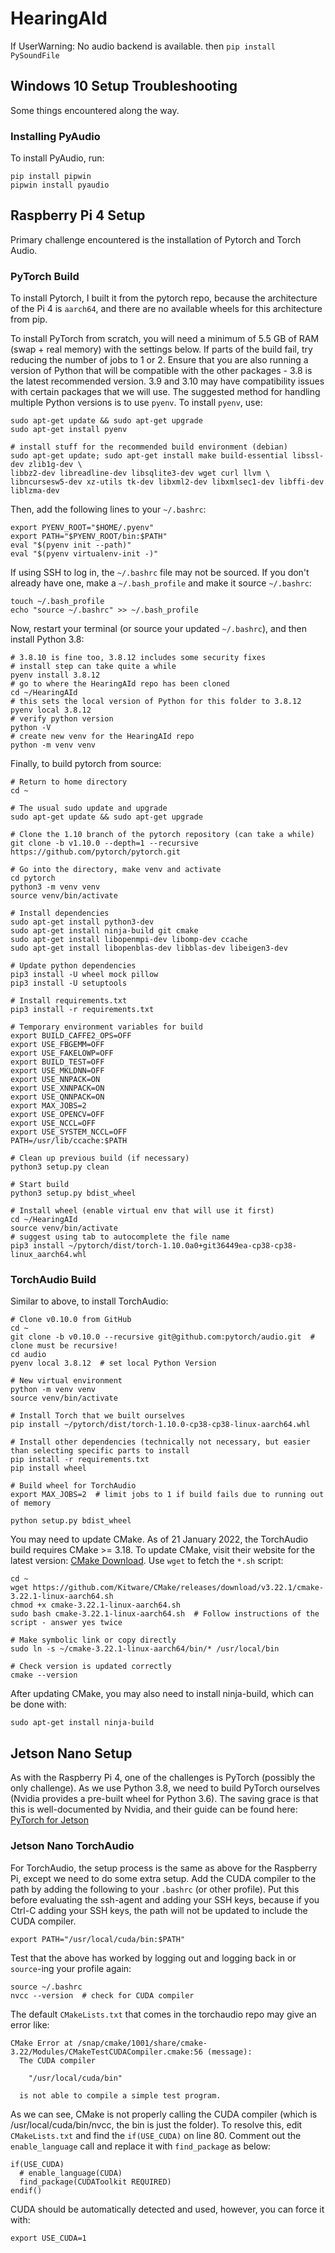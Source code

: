 # HearingAId

If UserWarning: No audio backend is available. then `pip install PySoundFile`


## Windows 10 Setup Troubleshooting
Some things encountered along the way.
### Installing PyAudio
To install PyAudio, run:
```
pip install pipwin
pipwin install pyaudio
```

## Raspberry Pi 4 Setup

Primary challenge encountered is the installation of Pytorch and Torch Audio.

### PyTorch Build

To install Pytorch, I built it from the pytorch repo, because the architecture of the Pi 4 is `aarch64`, and there are no available wheels for this architecture from pip.

To install PyTorch from scratch, you will need a minimum of 5.5 GB of RAM (swap + real memory) with the settings below. If parts of the build fail, try reducing the number of jobs to 1 or 2. Ensure that you are also running a version of Python that will be compatible with the other packages - 3.8 is the latest recommended version. 3.9 and 3.10 may have compatibility issues with certain packages that we will use. The suggested method for handling multiple Python versions is to use `pyenv`. To install `pyenv`, use:

```
sudo apt-get update && sudo apt-get upgrade
sudo apt-get install pyenv

# install stuff for the recommended build environment (debian)
sudo apt-get update; sudo apt-get install make build-essential libssl-dev zlib1g-dev \
libbz2-dev libreadline-dev libsqlite3-dev wget curl llvm \
libncursesw5-dev xz-utils tk-dev libxml2-dev libxmlsec1-dev libffi-dev liblzma-dev
```

Then, add the following lines to your `~/.bashrc`:
```
export PYENV_ROOT="$HOME/.pyenv"
export PATH="$PYENV_ROOT/bin:$PATH"
eval "$(pyenv init --path)"
eval "$(pyenv virtualenv-init -)"
```

If using SSH to log in, the `~/.bashrc` file may not be sourced. If you don't already have one, make a `~/.bash_profile` and make it source `~/.bashrc`:
```
touch ~/.bash_profile
echo "source ~/.bashrc" >> ~/.bash_profile
```

Now, restart your terminal (or source your updated `~/.bashrc`), and then install Python 3.8:
```
# 3.8.10 is fine too, 3.8.12 includes some security fixes
# install step can take quite a while
pyenv install 3.8.12
# go to where the HearingAId repo has been cloned
cd ~/HearingAId
# this sets the local version of Python for this folder to 3.8.12
pyenv local 3.8.12
# verify python version
python -V
# create new venv for the HearingAId repo
python -m venv venv
```


Finally, to build pytorch from source:

```
# Return to home directory
cd ~

# The usual sudo update and upgrade
sudo apt-get update && sudo apt-get upgrade

# Clone the 1.10 branch of the pytorch repository (can take a while)
git clone -b v1.10.0 --depth=1 --recursive https://github.com/pytorch/pytorch.git

# Go into the directory, make venv and activate
cd pytorch
python3 -m venv venv
source venv/bin/activate

# Install dependencies
sudo apt-get install python3-dev
sudo apt-get install ninja-build git cmake
sudo apt-get install libopenmpi-dev libomp-dev ccache
sudo apt-get install libopenblas-dev libblas-dev libeigen3-dev

# Update python dependencies
pip3 install -U wheel mock pillow
pip3 install -U setuptools

# Install requirements.txt
pip3 install -r requirements.txt

# Temporary environment variables for build
export BUILD_CAFFE2_OPS=OFF
export USE_FBGEMM=OFF
export USE_FAKELOWP=OFF
export BUILD_TEST=OFF
export USE_MKLDNN=OFF
export USE_NNPACK=ON
export USE_XNNPACK=ON
export USE_QNNPACK=ON
export MAX_JOBS=2
export USE_OPENCV=OFF
export USE_NCCL=OFF
export USE_SYSTEM_NCCL=OFF
PATH=/usr/lib/ccache:$PATH

# Clean up previous build (if necessary)
python3 setup.py clean

# Start build
python3 setup.py bdist_wheel

# Install wheel (enable virtual env that will use it first)
cd ~/HearingAId
source venv/bin/activate
# suggest using tab to autocomplete the file name
pip3 install ~/pytorch/dist/torch-1.10.0a0+git36449ea-cp38-cp38-linux_aarch64.whl

```

### TorchAudio Build

Similar to above, to install TorchAudio:
```
# Clone v0.10.0 from GitHub
cd ~
git clone -b v0.10.0 --recursive git@github.com:pytorch/audio.git  # clone must be recursive!
cd audio
pyenv local 3.8.12  # set local Python Version

# New virtual environment
python -m venv venv
source venv/bin/activate

# Install Torch that we built ourselves
pip install ~/pytorch/dist/torch-1.10.0-cp38-cp38-linux-aarch64.whl

# Install other dependencies (technically not necessary, but easier than selecting specific parts to install
pip install -r requirements.txt
pip install wheel

# Build wheel for TorchAudio
export MAX_JOBS=2  # limit jobs to 1 if build fails due to running out of memory

python setup.py bdist_wheel
```

You may need to update CMake. As of 21 January 2022, the TorchAudio build requires CMake >= 3.18. To update CMake, visit their website for the latest version: [CMake Download](https://cmake.org/download/). Use `wget` to fetch the `*.sh` script:
```
cd ~
wget https://github.com/Kitware/CMake/releases/download/v3.22.1/cmake-3.22.1-linux-aarch64.sh
chmod +x cmake-3.22.1-linux-aarch64.sh
sudo bash cmake-3.22.1-linux-aarch64.sh  # Follow instructions of the script - answer yes twice

# Make symbolic link or copy directly
sudo ln -s ~/cmake-3.22.1-linux-aarch64/bin/* /usr/local/bin

# Check version is updated correctly
cmake --version
```

After updating CMake, you may also need to install ninja-build, which can be done with:
```
sudo apt-get install ninja-build
```

## Jetson Nano Setup

As with the Raspberry Pi 4, one of the challenges is PyTorch (possibly the only challenge). As we use Python 3.8, we need to build PyTorch ourselves (Nvidia provides a pre-built wheel for Python 3.6). The saving grace is that this is well-documented by Nvidia, and their guide can be found here: [PyTorch for Jetson](https://forums.developer.nvidia.com/t/pytorch-for-jetson-version-1-10-now-available/72048)

### Jetson Nano TorchAudio

For TorchAudio, the setup process is the same as above for the Raspberry Pi, except we need to do some extra setup. Add the CUDA compiler to the path by adding the following to your `.bashrc` (or other profile). Put this before evaluating the ssh-agent and adding your SSH keys, because if you Ctrl-C adding your SSH keys, the path will not be updated to include the CUDA compiler.
```
export PATH="/usr/local/cuda/bin:$PATH"
```

Test that the above has worked by logging out and logging back in or `source`-ing your profile again:
```
source ~/.bashrc
nvcc --version  # check for CUDA compiler
```

The default `CMakeLists.txt` that comes in the torchaudio repo may give an error like:
```
CMake Error at /snap/cmake/1001/share/cmake-3.22/Modules/CMakeTestCUDACompiler.cmake:56 (message):
  The CUDA compiler

    "/usr/local/cuda/bin"

  is not able to compile a simple test program.
```

As we can see, CMake is not properly calling the CUDA compiler (which is /usr/local/cuda/bin/nvcc, the bin is just the folder). To resolve this, edit `CMakeLists.txt` and find the `if(USE_CUDA)` on line 80. Comment out the `enable_language` call and replace it with `find_package` as below:

```
if(USE_CUDA)
  # enable_language(CUDA)
  find_package(CUDAToolkit REQUIRED)
endif()
```

CUDA should be automatically detected and used, however, you can force it with:
```
export USE_CUDA=1
```
